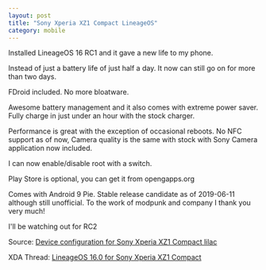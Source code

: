 ```yaml
---
layout: post
title: "Sony Xperia XZ1 Compact LineageOS"
category: mobile
---
```


Installed LineageOS 16 RC1 and it gave a new life to my phone.

Instead of just a battery life of just half a day. It now can still go on for more than two days.

FDroid included. No more bloatware.

Awesome battery management and it also comes with extreme power saver. Fully charge in just under an hour with the stock charger.

Performance is great with the exception of occasional reboots. No NFC support as of now, Camera quality is the same with stock with Sony Camera application now included.

I can now enable/disable root with a switch.

Play Store is optional, you can get it from opengapps.org

Comes with Android 9 Pie. Stable release candidate as of 2019-06-11 although still unofficial. To the work of modpunk and company I thank you very much!

I'll be watching out for RC2

Source: [Device configuration for Sony Xperia XZ1 Compact lilac](https://github.com/cryptomilk/android_device_sony_lilac)

XDA Thread: [LineageOS 16.0 for Sony Xperia XZ1 Compact](https://forum.xda-developers.com/xperia-xz1-compact/development/rom-lineageos-16-0-unofficial-todo-t3925675)
